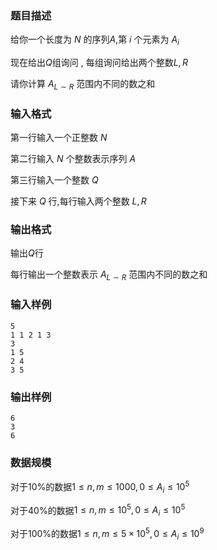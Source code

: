 ### 题目描述
给你一个长度为 $N$ 的序列$A$,第 $i$ 个元素为 $A_i$

现在给出$Q$组询问 , 每组询问给出两个整数$L,R$

请你计算 $A_{L \sim R}$ 范围内不同的数之和

### 输入格式
第一行输入一个正整数 $N$

第二行输入 $N$ 个整数表示序列 $A$

第三行输入一个整数 $Q$

接下来 $Q$ 行,每行输入两个整数 $L,R$
### 输出格式
输出$Q$行

每行输出一个整数表示 $A_{L \sim R}$ 范围内不同的数之和
### 输入样例
```
5
1 1 2 1 3
3
1 5
2 4
3 5
```
### 输出样例
```
6
3
6
```
### 数据规模
对于$10\%$的数据$1 \leq n,m \leq 1000,0 \leq A_i \leq 10^5$

对于$40\%$的数据$1 \leq n,m \leq 10^5,0 \leq A_i \leq 10^5$

对于$100\%$的数据$1 \leq n,m \leq 5 \times 10^5,0 \leq A_i \leq 10^9$